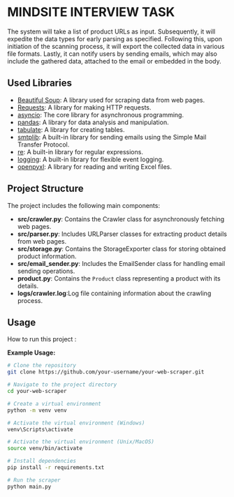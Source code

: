 


# MINDSITE INTERVIEW TASK

The system will take a list of product URLs as input.
Subsequently, it will expedite the data types for early parsing as specified.
Following this, upon initiation of the scanning process, it will export the collected data in various file formats.
Lastly, it can notify users by sending emails, which may also include the gathered data, attached to the email or embedded in the body.




## Used Libraries

- [Beautiful Soup](https://www.crummy.com/software/BeautifulSoup/): A library used for scraping data from web pages.
- [Requests](https://docs.python-requests.org/en/master/): A library for making HTTP requests.
- [asyncio](https://docs.python.org/3/library/asyncio.html): The core library for asynchronous programming.
- [pandas](https://pandas.pydata.org/): A library for data analysis and manipulation.
- [tabulate](https://pypi.org/project/tabulate/): A library for creating tables.
- [smtplib](https://docs.python.org/3/library/smtplib.html): A built-in library for sending emails using the Simple Mail Transfer Protocol.
- [re](https://docs.python.org/3/library/re.html): A built-in library for regular expressions.
- [logging](https://docs.python.org/3/library/logging.html): A built-in library for flexible event logging.
- [openpyxl](https://pypi.org/project/openpyxl/): A library for reading and writing Excel files.


## Project Structure

The project includes the following main components:

- **src/crawler.py**: Contains the Crawler class for asynchronously fetching web pages.
- **src/parser.py**: Includes URLParser classes for extracting product details from web pages.
- **src/storage.py**: Contains the StorageExporter class for storing obtained product information.
- **src/email_sender.py**: Includes the EmailSender class for handling email sending operations.
- **product.py**: Contains the `Product` class representing a product with its details.
- **logs/crawler.log**:Log file containing information about the crawling process.
## Usage

How to run this project :


**Example Usage:**

```bash
# Clone the repository
git clone https://github.com/your-username/your-web-scraper.git

# Navigate to the project directory
cd your-web-scraper

# Create a virtual environment
python -m venv venv

# Activate the virtual environment (Windows)
venv\Scripts\activate

# Activate the virtual environment (Unix/MacOS)
source venv/bin/activate

# Install dependencies
pip install -r requirements.txt

# Run the scraper
python main.py
```


